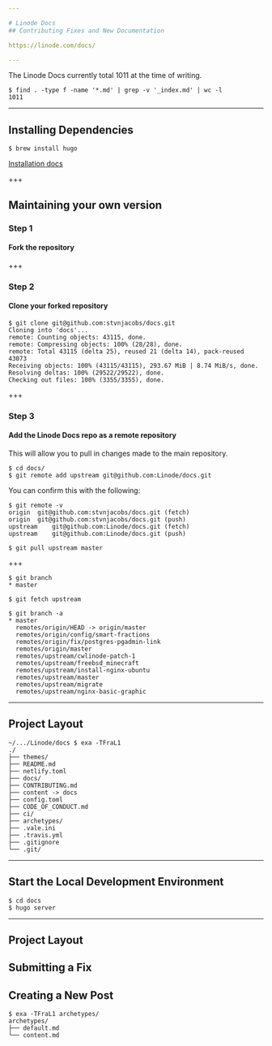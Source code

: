```yaml
---

# Linode Docs
## Contributing Fixes and New Documentation

https://linode.com/docs/

---
```


The Linode Docs currently total 1011 at the time of writing.

```
$ find . -type f -name '*.md' | grep -v '_index.md' | wc -l
1011
```

---

## Installing Dependencies

```
$ brew install hugo
```

[Installation docs](https://gohugo.io/getting-started/installing)

+++

## Maintaining your own version

### Step 1

#### Fork the repository

+++

### Step 2

#### Clone your forked repository

```
$ git clone git@github.com:stvnjacobs/docs.git
Cloning into 'docs'...
remote: Counting objects: 43115, done.
remote: Compressing objects: 100% (28/28), done.
remote: Total 43115 (delta 25), reused 21 (delta 14), pack-reused 43073
Receiving objects: 100% (43115/43115), 293.67 MiB | 8.74 MiB/s, done.
Resolving deltas: 100% (29522/29522), done.
Checking out files: 100% (3355/3355), done.
```

+++

### Step 3

#### Add the Linode Docs repo as a remote repository

This will allow you to pull in changes made to the main repository.

```
$ cd docs/
$ git remote add upstream git@github.com:Linode/docs.git
```

You can confirm this with the following:

```
$ git remote -v
origin	git@github.com:stvnjacobs/docs.git (fetch)
origin	git@github.com:stvnjacobs/docs.git (push)
upstream	git@github.com:Linode/docs.git (fetch)
upstream	git@github.com:Linode/docs.git (push)

$ git pull upstream master
```

+++

```
$ git branch
* master

$ git fetch upstream

$ git branch -a
* master
  remotes/origin/HEAD -> origin/master
  remotes/origin/config/smart-fractions
  remotes/origin/fix/postgres-pgadmin-link
  remotes/origin/master
  remotes/upstream/cwlinode-patch-1
  remotes/upstream/freebsd_minecraft
  remotes/upstream/install-nginx-ubuntu
  remotes/upstream/master
  remotes/upstream/migrate
  remotes/upstream/nginx-basic-graphic
```

---

## Project Layout

```
~/.../Linode/docs $ exa -TFraL1
./
├── themes/
├── README.md
├── netlify.toml
├── docs/
├── CONTRIBUTING.md
├── content -> docs
├── config.toml
├── CODE_OF_CONDUCT.md
├── ci/
├── archetypes/
├── .vale.ini
├── .travis.yml
├── .gitignore
└── .git/
```

---

## Start the Local Development Environment

```
$ cd docs
$ hugo server
```

---

## Project Layout


## Submitting a Fix

## Creating a New Post

```
$ exa -TFraL1 archetypes/
archetypes/
├── default.md
└── content.md
```
